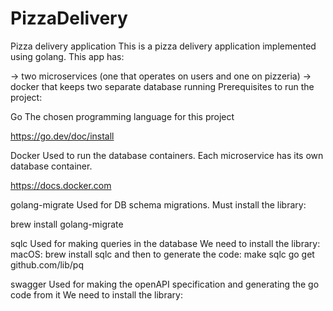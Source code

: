 # PizzaDelivery

Pizza delivery application
This is a pizza delivery application implemented using golang. This app has:

-> two microservices (one that operates on users and one on pizzeria)
-> docker that keeps two separate database running
Prerequisites to run the project:

Go
The chosen programming language for this project

https://go.dev/doc/install

Docker
Used to run the database containers.
Each microservice has its own database container.

https://docs.docker.com

golang-migrate
Used for DB schema migrations.
Must install the library:

brew install golang-migrate

sqlc
Used for making queries in the database
We need to install the library:
macOS: brew install sqlc
and then to generate the code: make sqlc
go get github.com/lib/pq


swagger
Used for making the openAPI specification and generating the go code from it
We need to install the library:
